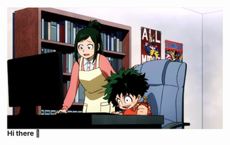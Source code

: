 <p>
<img src="https://github.com/sanyamx/sanyamx/blob/main/images/image1.gif" align="right"> 
</p>

### Hi there 👋

<!--
**sanyamx/sanyamx** is a ✨ _special_ ✨ repository because its `README.md` (this file) appears on your GitHub profile.

Here are some ideas to get you started:

- 🔭 I’m currently working on ...
- 🌱 I’m currently learning ...
- 👯 I’m looking to collaborate on ...
- 🤔 I’m looking for help with ...
- 💬 Ask me about ...
- 📫 How to reach me: ...
- 😄 Pronouns: ...
- ⚡ Fun fact: ...
-->
